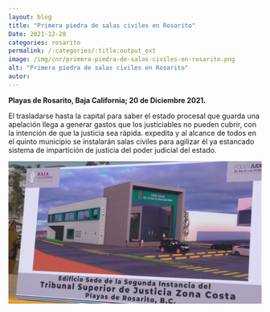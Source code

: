 ```yaml
---
layout: blog
title: "Primera piedra de salas civiles en Rosarito"
Date: 2021-12-20
categories: rosarito
permalink: /:categories/:title:output_ext
image: /img/cnr/primera-piedra-de-salas-civiles-en-rosarito.png
alt: "Primera piedra de salas civiles en Rosarito"
autor:
---
```


**Playas de Rosarito, Baja California; 20 de Diciembre 2021.** 

El trasladarse hasta la capital para saber el estado procesal que guarda una apelación llega a generar gastos que los justiciables no pueden cubrir, con la intención de que la justicia sea rápida.
expedita  y al alcance de todos en el quinto municipio se instalarán salas civiles  para agilizar él ya estancado sistema de impartición de justicia del poder judicial del estado.

<div id="carouselExampleSlidesOnly" class="carousel slide" data-ride="carousel">
  <div class="carousel-inner">
    <div class="carousel-item active">
       <img class="d-block w-100" src="/img/cnr/primera-piedra-de-salas-civiles-en-rosarito.png" loading="lazy"  alt="Primera piedra de salas civiles en Rosarito">
    </div>
  </div>
</div>